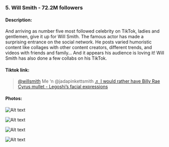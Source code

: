 ### 5. Will Smith - 72.2M followers

#### Description:

And arriving as number five most followed celebrity on TikTok, ladies and gentlemen, give it up for Will Smith. The famous actor has made a surprising entrance on the social network. He posts varied humoristic content like collages with other content creators, different trends, and videos with friends and family… And it appears his audience is loving it! Will Smith has also done a few collabs on his TikTok.

#### Tiktok link:



> 
> 
> [@willsmith](https://www.tiktok.com/@willsmith "@willsmith") 
>  Me ‘n @jadapinkettsmith
>  [♬ I would rather have Billy Rae Cyrus mullet - Legoshi’s facial expressions](https://www.tiktok.com/music/I-would-rather-have-Billy-Rae-Cyrus-mullet-6922340528361179910 "♬ I would rather have Billy Rae Cyrus mullet - Legoshi’s facial expressions") 
> 
> 







#### Photos:

![Alt text](https://www.cheatsheet.com/wp-content/uploads/2020/07/Will-Smith-3-2-scaled.jpg "a title") 

![Alt text](https://static.billboard.com/files/2021/03/Will-Smith-jan-6-2020-billboard-1548-1614876732-compressed.jpg "a title") 

![Alt text](https://www.cheatsheet.com/wp-content/uploads/2020/09/Will-Smith-10.jpg "a title") 

![Alt text](https://www.looper.com/img/gallery/the-16-best-will-smith-movies-ranked/l-intro-1620906423.jpg "a title") 

